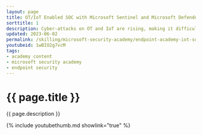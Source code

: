 ```yaml
---
layout: page
title: OT/IoT Enabled SOC with Microsoft Sentinel and Microsoft Defender for IoT
sorttitle: 1
description: Cyber-attacks on OT and IoT are rising, making it difficult for SOCs to respond to emerging threats quickly and efficiently. Explore the security challenges of OT/IoT attacks and how it impacts managing security operations in today’s modern SOC.
updated: 2023-06-02
permalink: /skilling/microsoft-security-academy/endpoint-academy-iot-soc
youtubeid: 1wBIO2g7vcM
tags: 
- academy content
- microsoft security academy
- endpoint security
---
```


# {{ page.title }}

{{ page.description }}

{% include youtubethumb.md showlink="true" %}